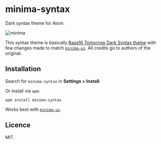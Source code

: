 # minima-syntax
Dark syntax theme for Atom.

![minima](https://raw.githubusercontent.com/alexfedoseev/atom-minima/master/screenshot.png)

This syntax theme is basically [Base16 Tomorrow Dark Syntax theme](https://github.com/atom/base16-tomorrow-dark-theme) with few changes made to match [`minima-ui`](https://atom.io/packages/minima-ui). All credits go to authors of the original.

## Installation
Search for `minima-syntax` in **Settings > Install**.

Or install via `apm`:

```shell
apm install minima-syntax
```

Works best with [`minima-ui`](https://atom.io/packages/minima-ui).

## Licence
MIT.
